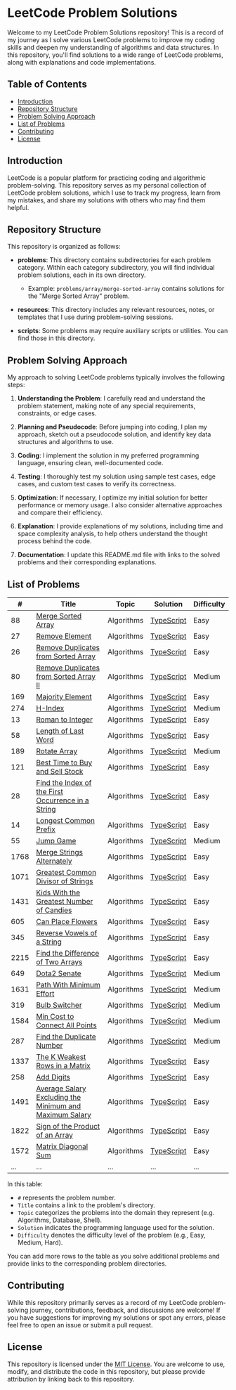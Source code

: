 # LeetCode Problem Solutions

Welcome to my LeetCode Problem Solutions repository! This is a record of my journey as I solve various LeetCode problems to improve my coding skills and deepen my understanding of algorithms and data structures. In this repository, you'll find solutions to a wide range of LeetCode problems, along with explanations and code implementations.

## Table of Contents

- [Introduction](#introduction)
- [Repository Structure](#repository-structure)
- [Problem Solving Approach](#problem-solving-approach)
- [List of Problems](#list-of-problems)
- [Contributing](#contributing)
- [License](#license)

## Introduction

LeetCode is a popular platform for practicing coding and algorithmic problem-solving. This repository serves as my personal collection of LeetCode problem solutions, which I use to track my progress, learn from my mistakes, and share my solutions with others who may find them helpful.

## Repository Structure

This repository is organized as follows:

- **problems**: This directory contains subdirectories for each problem category. Within each category subdirectory, you will find individual problem solutions, each in its own directory.

  - Example: `problems/array/merge-sorted-array` contains solutions for the "Merge Sorted Array" problem.

- **resources**: This directory includes any relevant resources, notes, or templates that I use during problem-solving sessions.

- **scripts**: Some problems may require auxiliary scripts or utilities. You can find those in this directory.

## Problem Solving Approach

My approach to solving LeetCode problems typically involves the following steps:

1. **Understanding the Problem**: I carefully read and understand the problem statement, making note of any special requirements, constraints, or edge cases.

2. **Planning and Pseudocode**: Before jumping into coding, I plan my approach, sketch out a pseudocode solution, and identify key data structures and algorithms to use.

3. **Coding**: I implement the solution in my preferred programming language, ensuring clean, well-documented code.

4. **Testing**: I thoroughly test my solution using sample test cases, edge cases, and custom test cases to verify its correctness.

5. **Optimization**: If necessary, I optimize my initial solution for better performance or memory usage. I also consider alternative approaches and compare their efficiency.

6. **Explanation**: I provide explanations of my solutions, including time and space complexity analysis, to help others understand the thought process behind the code.

7. **Documentation**: I update this README.md file with links to the solved problems and their corresponding explanations.

## List of Problems

| #    | Title                                                                                                                                             | Topic      | Solution                                                                                                                                 | Difficulty |
| ---- | ------------------------------------------------------------------------------------------------------------------------------------------------- | ---------- | ---------------------------------------------------------------------------------------------------------------------------------------- | ---------- |
| 88   | [Merge Sorted Array](https://leetcode.com/problems/merge-sorted-array/)                                                                           | Algorithms | [TypeScript](./problems/algorithms/mergeSortedArray/MergeSortedArray.ts)                                                                 | Easy       |
| 27   | [Remove Element](https://leetcode.com/problems/remove-element/)                                                                                   | Algorithms | [TypeScript](./problems/algorithms/removeElement/RemoveElement.ts)                                                                       | Easy       |
| 26   | [Remove Duplicates from Sorted Array](https://leetcode.com/problems/remove-duplicates-from-sorted-array/)                                         | Algorithms | [TypeScript](./problems/algorithms/removeDuplicatesFromSortedArray/RemoveDuplicatesFromSortedArray.ts)                                   | Easy       |
| 80   | [Remove Duplicates from Sorted Array II](https://leetcode.com/problems/remove-duplicates-from-sorted-array-ii/)                                   | Algorithms | [TypeScript](./problems/algorithms/removeDuplicatesFromSortedArrayIi/RemoveDuplicatesFromSortedArrayIi.ts)                               | Medium     |
| 169  | [Majority Element](https://leetcode.com/problems/majority-element/)                                                                               | Algorithms | [TypeScript](./problems/algorithms/majorityElement/MajorityElement.ts)                                                                   | Easy       |
| 274  | [H-Index](https://leetcode.com/problems/h-index/)                                                                                                 | Algorithms | [TypeScript](./problems/algorithms/hIndex/HIndex.ts)                                                                                     | Medium     |
| 13   | [Roman to Integer](https://leetcode.com/problems/roman-to-integer/)                                                                               | Algorithms | [TypeScript](./problems/algorithms/romanToInteger/RomanToInteger.ts)                                                                     | Easy       |
| 58   | [Length of Last Word](https://leetcode.com/problems/length-of-last-word/)                                                                         | Algorithms | [TypeScript](./problems/algorithms/lengthOfLastWord/LengthOfLastWord.ts)                                                                 | Easy       |
| 189  | [Rotate Array](https://leetcode.com/problems/rotate-array/)                                                                                       | Algorithms | [TypeScript](./problems/algorithms/rotateArray/RotateArray.ts)                                                                           | Medium     |
| 121  | [Best Time to Buy and Sell Stock](https://leetcode.com/problems/best-time-to-buy-and-sell-stock/)                                                 | Algorithms | [TypeScript](./problems/algorithms/bestTimeToBuyAndSellStock/BestTimeToBuyAndSellStock.ts)                                               | Easy       |
| 28   | [Find the Index of the First Occurrence in a String](https://leetcode.com/problems/find-the-index-of-the-first-occurrence-in-a-string/)           | Algorithms | [TypeScript](./problems/algorithms/findTheIndexOfTheFirstOccurrenceInAString/FindTheIndexOfTheFirstOccurrenceInAString.ts)               | Easy       |
| 14   | [Longest Common Prefix](https://leetcode.com/problems/longest-common-prefix/)                                                                     | Algorithms | [TypeScript](./problems/algorithms/longestCommonPrefix/LongestCommonPrefix.ts)                                                           | Easy       |
| 55   | [Jump Game](https://leetcode.com/problems/jump-game/)                                                                                             | Algorithms | [TypeScript](./problems/algorithms/jumpGame/JumpGame.ts)                                                                                 | Medium     |
| 1768 | [Merge Strings Alternately](https://leetcode.com/problems/merge-strings-alternately/)                                                             | Algorithms | [TypeScript](./problems/algorithms/mergeStringsAlternately/MergeStringsAlternately.ts)                                                   | Easy       |
| 1071 | [Greatest Common Divisor of Strings](https://leetcode.com/problems/greatest-common-divisor-of-strings/)                                           | Algorithms | [TypeScript](./problems/algorithms/greatestCommonDivisorOfStrings/GreatestCommonDivisorOfStrings.ts)                                     | Easy       |
| 1431 | [Kids With the Greatest Number of Candies](https://leetcode.com/problems/kids-with-the-greatest-number-of-candies/)                               | Algorithms | [TypeScript](./problems/algorithms/kidsWithTheGreatestNumberOfCandies/KidsWithTheGreatestNumberOfCandies.ts)                             | Easy       |
| 605  | [Can Place Flowers](https://leetcode.com/problems/can-place-flowers/)                                                                             | Algorithms | [TypeScript](./problems/algorithms/canPlaceFlowers/CanPlaceFlowers.ts)                                                                   | Easy       |
| 345  | [Reverse Vowels of a String](https://leetcode.com/problems/reverse-vowels-of-a-string/)                                                           | Algorithms | [TypeScript](./problems/algorithms/reverseVowelsOfAString/ReverseVowelsOfAString.ts)                                                     | Easy       |
| 2215 | [Find the Difference of Two Arrays](https://leetcode.com/problems/find-the-difference-of-two-arrays/)                                             | Algorithms | [TypeScript](./problems/algorithms/findTheDifferenceOfTwoArrays/FindTheDifferenceOfTwoArrays.ts)                                         | Easy       |
| 649  | [Dota2 Senate](https://leetcode.com/problems/dota2-senate/)                                                                                       | Algorithms | [TypeScript](./problems/algorithms/dota2Senate/Dota2Senate.ts)                                                                           | Medium     |
| 1631 | [Path With Minimum Effort](https://leetcode.com/problems/path-with-minimum-effort/)                                                               | Algorithms | [TypeScript](./problems/algorithms/pathWithMinimumEffort/PathWithMinimumEffort.ts)                                                       | Medium     |
| 319  | [Bulb Switcher](https://leetcode.com/problems/bulb-switcher/)                                                                                     | Algorithms | [TypeScript](./problems/algorithms/bulbSwitcher/BulbSwitcher.ts)                                                                         | Medium     |
| 1584 | [Min Cost to Connect All Points](https://leetcode.com/problems/min-cost-to-connect-all-points/)                                                   | Algorithms | [TypeScript](./problems/algorithms/minCostToConnectAllPoints/MinCostToConnectAllPoints.ts)                                               | Medium     |
| 287  | [Find the Duplicate Number](https://leetcode.com/problems/find-the-duplicate-number/)                                                             | Algorithms | [TypeScript](./problems/algorithms/findTheDuplicateNumber/FindTheDuplicateNumber.ts)                                                     | Medium     |
| 1337 | [The K Weakest Rows in a Matrix](https://leetcode.com/problems/the-k-weakest-rows-in-a-matrix/)                                                   | Algorithms | [TypeScript](./problems/algorithms/theKWeakestRowsInAMatrix/TheKWeakestRowsInAMatrix.ts)                                                 | Easy       |
| 258  | [Add Digits](https://leetcode.com/problems/add-digits/)                                                                                           | Algorithms | [TypeScript](./problems/algorithms/addDigits/AddDigits.ts)                                                                               | Easy       |
| 1491 | [Average Salary Excluding the Minimum and Maximum Salary](https://leetcode.com/problems/average-salary-excluding-the-minimum-and-maximum-salary/) | Algorithms | [TypeScript](./problems/algorithms/averageSalaryExcludingTheMinimumAndMaximumSalary/AverageSalaryExcludingTheMinimumAndMaximumSalary.ts) | Easy       |
| 1822 | [Sign of the Product of an Array](https://leetcode.com/problems/sign-of-the-product-of-an-array/)                                                 | Algorithms | [TypeScript](./problems/algorithms/signOfTheProductOfAnArray/SignOfTheProductOfAnArray.ts)                                               | Easy       |
| 1572 | [Matrix Diagonal Sum](https://leetcode.com/problems/matrix-diagonal-sum/)                                                                         | Algorithms | [TypeScript](./problems/algorithms/matrixDiagonalSum/MatrixDiagonalSum.ts)                                                               | Easy       |
| ...  | ...                                                                                                                                               | ...        | ...                                                                                                                                      | ...        |

In this table:

- `#` represents the problem number.
- `Title` contains a link to the problem's directory.
- `Topic` categorizes the problems into the domain they represent (e.g. Algorithms, Database, Shell).
- `Solution` indicates the programming language used for the solution.
- `Difficulty` denotes the difficulty level of the problem (e.g., Easy, Medium, Hard).

You can add more rows to the table as you solve additional problems and provide links to the corresponding problem directories.

## Contributing

While this repository primarily serves as a record of my LeetCode problem-solving journey, contributions, feedback, and discussions are welcome! If you have suggestions for improving my solutions or spot any errors, please feel free to open an issue or submit a pull request.

## License

This repository is licensed under the [MIT License](LICENSE). You are welcome to use, modify, and distribute the code in this repository, but please provide attribution by linking back to this repository.
